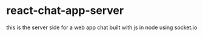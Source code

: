 # react-chat-app-server
this is the server side for a web app chat built with js in node using socket.io
